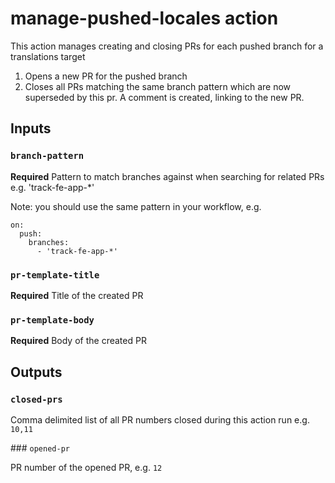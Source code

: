 # manage-pushed-locales action

This action manages creating and closing PRs for each pushed branch for a translations target

1. Opens a new PR for the pushed branch
2. Closes all PRs matching the same branch pattern which are now superseded by this pr. A comment is created, linking to the new PR.

## Inputs

### `branch-pattern`

**Required** Pattern to match branches against when searching for related PRs e.g. 'track-fe-app-*'

Note: you should use the same pattern in your workflow, e.g.

```
on:
  push:
    branches:
      - 'track-fe-app-*'
```

### `pr-template-title`

**Required** Title of the created PR

### `pr-template-body`

**Required** Body of the created PR

## Outputs

### `closed-prs`

Comma delimited list of all PR numbers closed during this action run e.g. `10,11`

### `opened-pr`

PR number of the opened PR, e.g. `12`
